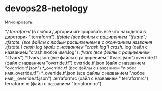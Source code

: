 # devops28-netology
Игноировать:

**/.terraform/* (в любой диртории игнорировать всё что находится в диретории ".terraform")
*.tfstate (все файлы с раширением "tfstate")
*.tfstate.* (все файлы с любым расширением в с окончанием названия .tfstate.)
crash.log (файл с названием "crash.log")
crash.*.log (файл с названием "crash.любое имя.log")
*.tfvars (все файлы с ращирением "*.tfvars")
*.tfvars.json (все файлы с ращирением ".tfvars.json")
override.tf (файл с названием "override.tf")
override.tf.json (файл с названием "override.tf.json")
*_override.tf (все файлы с названием "любое имя_override.tf")
*_override.tf.json (все файлы с названием "любое имя__override.tf.json")
.terraformrc (файл с названием ".terraformrc")
terraform.rc (файл с названием "terraform.rc")